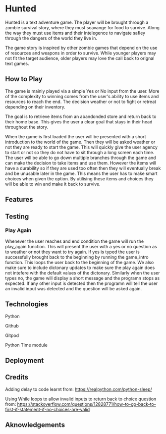# Hunted

Hunted is a text adventure game. The player will be brought through a zombie survival story, where they must scavange for food to survive. Along the way they must use items and their intelegence to navigate safley through the dangers of the world they live in.

The game story is inspired by other zombie games that depend on the use of resources and weapons in order to survive. While younger players may not fit the target audience, older players may love the call back to orignal text games.

## How to Play

The game is mainly played via a simple Yes or No input from the user. More of the complexity to winning comes from the user's ability to use items and resources to reach the end. The decision weather or not to fight or retreat depending on their inventory.

The goal is to retrieve items from an abandonded store and return back to their home base. This gives the user a clear goal that stays in their head throughout the story.

When the game is first loaded the user will be presented with a short introduction to the world of the game. Then they will be asked weather or not they are ready to start the game. This will quickly give the user agency to start or not so they do not have to sit through a long screen each time. The user will be able to go down multiple branches through the game and can make the decision to take items and use them. However the items will have a durability so if they are used too often then they will eventually break and be unusable later in the game. This means the user has to make smart choices when given the option. By utilising these items and choices they will be able to win and make it back to survive.

## Features

## Testing

### Play Again

Whenever the user reaches and end condition the game will run the play_again function. This will present the user with a yes or no question as to weather or not they want to try again. If yes is typed the user is successfully brought back to the beginning by running the game_intro function. This loops the user back to the beginning of the game. We also make sure to include dictonary updates to make sure the play again does not intefere with the default values of the dictonary. Similarly when the user types no, the game will display a short message and the programn stops as expected. If any other input is detected then the programn will tell the user an invalid input was detected and the question will be asked again.

## Technologies

Python

Github

Gitpod

Python Time module

## Deployment

## Credits

Adding delay to code learnt from: https://realpython.com/python-sleep/

Using While loops to allow invalid inputs to return back to choice question from: https://stackoverflow.com/questions/12828771/how-to-go-back-to-first-if-statement-if-no-choices-are-valid

## Aknowledgements